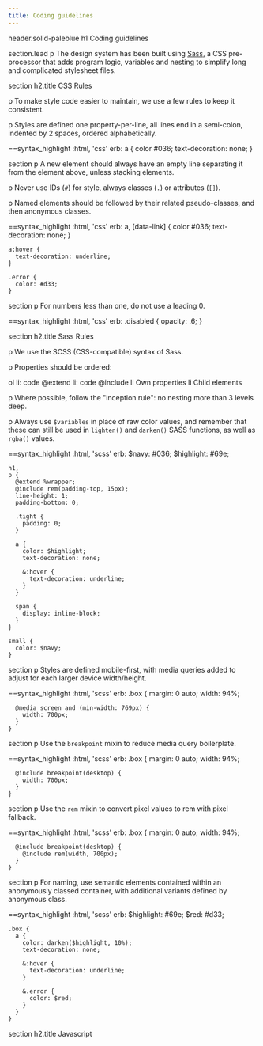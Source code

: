 ```yaml
---
title: Coding guidelines
---
```

header.solid-paleblue
  h1 Coding guidelines

section.lead
  p The design system has been built using <a href="http://sass-lang.com">Sass</a>, a CSS pre-processor that adds program logic, variables and nesting to simplify long and complicated stylesheet files.

section
  h2.title CSS Rules

  p To make style code easier to maintain, we use a few rules to keep it consistent.

  p Styles are defined one property-per-line, all lines end in a semi-colon, indented by 2 spaces, ordered alphabetically.

==syntax_highlight :html, 'css'
  erb:
    a {
      color #036;
      text-decoration: none;
    }

section
  p A new element should always have an empty line separating it from the element above, unless stacking elements.

  p Never use IDs (<code>#</code>) for style, always classes (<code>.</code>) or attributes (<code>[]</code>).

  p Named elements should be followed by their related pseudo-classes, and then anonymous classes.

==syntax_highlight :html, 'css'
  erb:
    a,
    [data-link] {
      color #036;
      text-decoration: none;
    }

    a:hover {
      text-decoration: underline;
    }

    .error {
      color: #d33;
    }

section
  p For numbers less than one, do not use a leading 0.

==syntax_highlight :html, 'css'
  erb:
    .disabled {
      opacity: .6;
    }

section
  h2.title Sass Rules

  p We use the SCSS (CSS-compatible) syntax of Sass.

  p Properties should be ordered:

  ol
    li: code @extend
    li: code @include
    li Own properties
    li Child elements

  p Where possible, follow the "inception rule": no nesting more than 3 levels deep.

  p Always use <code>$variables</code> in place of raw color values, and remember that these can still be used in <code>lighten()</code> and <code>darken()</code> SASS functions, as well as <code>rgba()</code> values.

==syntax_highlight :html, 'scss'
  erb:
    $navy: #036;
    $highlight: #69e;

    h1,
    p {
      @extend %wrapper;
      @include rem(padding-top, 15px);
      line-height: 1;
      padding-bottom: 0;

      .tight {
        padding: 0;
      }

      a {
        color: $highlight;
        text-decoration: none;

        &:hover {
          text-decoration: underline;
        }
      }

      span {
        display: inline-block;
      }
    }

    small {
      color: $navy;
    }

section
  p Styles are defined mobile-first, with media queries added to adjust for each larger device width/height.

==syntax_highlight :html, 'scss'
  erb:
    .box {
      margin: 0 auto;
      width: 94%;

      @media screen and (min-width: 769px) {
        width: 700px;
      }
    }

section
  p Use the <code>breakpoint</code> mixin to reduce media query boilerplate.

==syntax_highlight :html, 'scss'
  erb:
    .box {
      margin: 0 auto;
      width: 94%;

      @include breakpoint(desktop) {
        width: 700px;
      }
    }

section
  p Use the <code>rem</code> mixin to convert pixel values to rem with pixel fallback.

==syntax_highlight :html, 'scss'
  erb:
    .box {
      margin: 0 auto;
      width: 94%;

      @include breakpoint(desktop) {
        @include rem(width, 700px);
      }
    }

section
  p For naming, use semantic elements contained within an anonymously classed container, with additional variants defined by anonymous class.

==syntax_highlight :html, 'scss'
  erb:
    $highlight: #69e;
    $red: #d33;

    .box {
      a {
        color: darken($highlight, 10%);
        text-decoration: none;

        &:hover {
          text-decoration: underline;
        }

        &.error {
          color: $red;
        }
      }
    }

section
  h2.title Javascript
